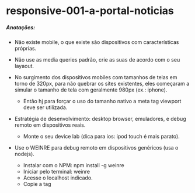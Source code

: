 # responsive-001-a-portal-noticias

##### Anotações:
- Não existe mobile, o que existe são dispositivos com características próprias.
- Não use as media queries padrão, crie as suas de acordo com o seu layaout.
- No surgimento dos dispositivos mobiles com tamanhos de telas em torno de 320px, para não quebrar os sites existentes, eles começaram a simular o tamanho de tela com geralmente 980px (ex.: iphone).
	- Então hj para forçar o uso do tamanho nativo a meta tag viewport deve ser utilizada.
		<meta name="*viewport*" content="width=device-width">
- Estratégia de desenvolvimento: desktop browser, emuladores, e debug remoto em dispositivos reais.
	- Monte o seu device lab (dica para ios: ipod touch é mais parato).
- Use o WEINRE para debug remoto em dispositivos genéricos (usa o nodejs).
    - Instalar com o NPM:
        npm install -g weinre
    - Iniciar pelo terminal:
        weinre
    - Acesse o localhost indicado.
    - Copie a tag <script> e cole no topo da pagina que vc deseja debugar.
    - Acesse a pagina pelo dispositivo.
    - No weinre acesse a pagina de debug.

- VER VIDEO 1 DA AULA 6